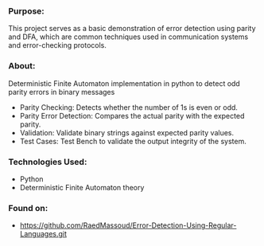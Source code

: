 ### Purpose:

This project serves as a basic demonstration of error detection using parity and DFA, which are common techniques used in communication systems and error-checking protocols.

### About:

Deterministic Finite Automaton implementation in python to detect odd parity errors in binary messages

* Parity Checking: Detects whether the number of 1s is even or odd.
* Parity Error Detection: Compares the actual parity with the expected parity.
* Validation: Validate binary strings against expected parity values.
* Test Cases: Test Bench to validate the output integrity of the system.

### Technologies Used:

* Python  
* Deterministic Finite Automaton theory

### Found on:
* https://github.com/RaedMassoud/Error-Detection-Using-Regular-Languages.git